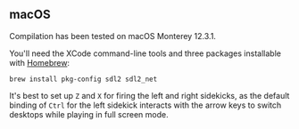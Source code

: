## macOS

Compilation has been tested on macOS Monterey 12.3.1.

You'll need the XCode command-line tools and three packages installable with
[Homebrew](https://brew.sh/):

```
brew install pkg-config sdl2 sdl2_net
```

It's best to set up `Z` and `X` for firing the left and right sidekicks, as the
default binding of `Ctrl` for the left sidekick interacts with the arrow keys
to switch desktops while playing in full screen mode.
